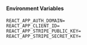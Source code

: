 #### Environment Variables

```
REACT_APP_AUTH_DOMAIN=
REACT_APP_CLIENT_ID=
REACT_APP_STRIPE_PUBLIC_KEY=
REACT_APP_STRIPE_SECRET_KEY=
```

